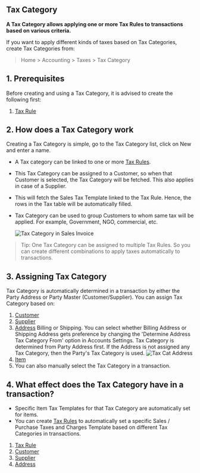 ## Tax Category

**A Tax Category allows applying one or more Tax Rules to transactions based on various criteria.**

If you want to apply different kinds of taxes based on Tax Categories, create Tax Categories from:

> Home > Accounting > Taxes > Tax Category

## 1\. Prerequisites

Before creating and using a Tax Category, it is advised to create the following first:

1.  [Tax Rule](https://docs.erpnext.com/docs/v13/user/manual/en/accounts/tax-rule)

## 2\. How does a Tax Category work

Creating a Tax Category is simple, go to the Tax Category list, click on New and enter a name.

*   A Tax category can be linked to one or more [Tax Rules](https://docs.erpnext.com/docs/v13/user/manual/en/accounts/tax-rule).
*   This Tax Category can be assigned to a Customer, so when that Customer is selected, the Tax Category will be fetched. This also applies in case of a Supplier.
*   This will fetch the Sales Tax Template linked to the Tax Rule. Hence, the rows in the Tax table will be automatically filled.
*   Tax Category can be used to group Customers to whom same tax will be applied. For example, Government, NGO, commercial, etc.
    
    ![Tax Category in Sales Invoice](https://docs.erpnext.com/files/tax-category-in-invoice.gif)
    

> Tip: One Tax Category can be assigned to multiple Tax Rules. So you can create different combinations to apply taxes automatically to transactions.

## 3\. Assigning Tax Category

Tax Category is automatically determined in a transaction by either the Party Address or Party Master (Customer/Supplier). You can assign Tax Category based on:

1.  [Customer](https://docs.erpnext.com/docs/v13/user/manual/en/CRM/customer)
2.  [Supplier](https://docs.erpnext.com/docs/v13/user/manual/en/buying/supplier)
3.  [Address](https://docs.erpnext.com/docs/v13/user/manual/en/CRM/address) Billing or Shipping. You can select whether Billing Address or Shipping Address gets preference by changing the 'Determine Address Tax Category From' option in Accounts Settings. Tax Category is determined from Party Address first. If the Address is not assigned any Tax Category, then the Party's Tax Category is used. ![Tax Cat Address](https://docs.erpnext.com/files/tax-category-in-address.png)
4.  [Item](https://docs.erpnext.com/docs/v13/user/manual/en/stock/item#316-item-tax)
5.  You can also manually select the Tax Category in a transaction.

## 4\. What effect does the Tax Category have in a transaction?

*   Specific Item Tax Templates for that Tax Category are automatically set for items.
*   You can create [Tax Rules](https://docs.erpnext.com/docs/v14/user/manual/en/accounts/%7B%7Bdocs_base_url%7D%7D/user/manual/en/accounts/tax-rule) to automatically set a specific Sales / Purchase Taxes and Charges Template based on different Tax Categories in transactions.

1.  [Tax Rule](https://docs.erpnext.com/docs/v13/user/manual/en/accounts/tax-rule)
2.  [Customer](https://docs.erpnext.com/docs/v13/user/manual/en/CRM/customer)
3.  [Supplier](https://docs.erpnext.com/docs/v13/user/manual/en/buying/supplier)
4.  [Address](https://docs.erpnext.com/docs/v13/user/manual/en/CRM/address)